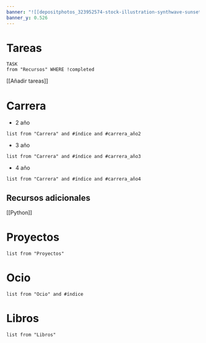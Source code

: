 ```yaml
---
banner: "![[depositphotos_323952574-stock-illustration-synthwave-sunset-background-80s-sun.webp]]"
banner_y: 0.526
---
```


# Tareas
```dataview
TASK 
from "Recursos" WHERE !completed 
```
[[Añadir tareas]]
# Carrera

- 2 año
``` dataview
list from "Carrera" and #índice and #carrera_año2 
```

+ 3 año
``` dataview
list from "Carrera" and #índice and #carrera_año3 
```
+ 4 año
``` dataview
list from "Carrera" and #índice and #carrera_año4 
```
## Recursos adicionales
[[Python]]
# Proyectos
``` dataview
list from "Proyectos"
```
# Ocio
``` dataview
list from "Ocio" and #índice
```

# Libros
``` dataview
list from "Libros"
```
